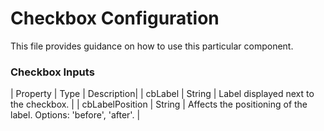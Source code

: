 # Checkbox Configuration

This file provides guidance on how to use this particular component.

### Checkbox Inputs

| Property | Type | Description|
| cbLabel | String | Label displayed next to the checkbox. |
| cbLabelPosition | String | Affects the positioning of the label. Options: 'before', 'after'. |
